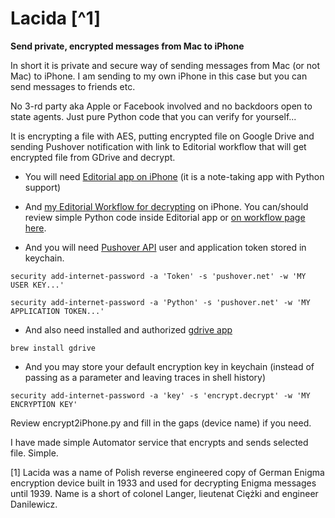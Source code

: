 # Lacida [^1]

**Send private, encrypted messages from Mac to iPhone**

In short it is private and secure way of sending messages from Mac (or not Mac) to iPhone. I am sending to my own iPhone in this case but you can send messages to friends etc.

No 3-rd party aka Apple or Facebook involved and no backdoors open to state agents. Just pure Python code that you can verify for yourself...

It is encrypting a file with AES, putting encrypted file on Google Drive and sending Pushover notification with link to Editorial workflow that will get encrypted file from GDrive and decrypt.

* You will need [Editorial app on iPhone](http://omz-software.com/editorial/) (it is a note-taking app with Python support)

* And [my Editorial Workflow for decrypting](http://www.editorial-workflows.com/workflow/5833682849890304/xu7eKvr4GJM) on iPhone. You can/should review simple Python code inside Editorial app or [on workflow page here](http://www.editorial-workflows.com/workflow/5833682849890304/xu7eKvr4GJM).

* And you will need [Pushover API](https://pushover.net/api) user and application token stored in keychain.

```
security add-internet-password -a 'Token' -s 'pushover.net' -w 'MY USER KEY...'

security add-internet-password -a 'Python' -s 'pushover.net' -w 'MY APPLICATION TOKEN...'

```

* And also need installed and authorized [gdrive app](https://github.com/prasmussen/gdrive) 

```brew install gdrive```

* And you may store your default encryption key in keychain (instead of passing as a parameter and leaving traces in shell history)

```security add-internet-password -a 'key' -s 'encrypt.decrypt' -w 'MY ENCRYPTION KEY' ```

Review encrypt2iPhone.py and fill in the gaps (device name) if you need.

I have made simple Automator service that encrypts and sends selected file. Simple.

[1] Lacida was a name of Polish reverse engineered copy of German Enigma encryption device built in 1933 and used for decrypting Enigma messages until 1939. Name is a short of colonel Langer, lieutenat Ciężki and engineer Danilewicz.
